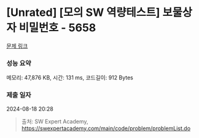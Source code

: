 # [Unrated] [모의 SW 역량테스트] 보물상자 비밀번호 - 5658 

[문제 링크](https://swexpertacademy.com/main/code/problem/problemDetail.do?contestProbId=AWXRUN9KfZ8DFAUo) 

### 성능 요약

메모리: 47,876 KB, 시간: 131 ms, 코드길이: 912 Bytes

### 제출 일자

2024-08-18 20:28



> 출처: SW Expert Academy, https://swexpertacademy.com/main/code/problem/problemList.do